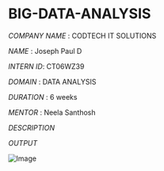 # BIG-DATA-ANALYSIS

*COMPANY NAME* : CODTECH IT SOLUTIONS

*NAME* : Joseph Paul D

*INTERN ID*: CT06WZ39

*DOMAIN* : DATA ANALYSIS

*DURATION* : 6 weeks

*MENTOR* : Neela Santhosh

*DESCRIPTION*


*OUTPUT*

![Image](https://github.com/user-attachments/assets/b9933c3e-d484-4c56-ada8-eb21722a7f84)
